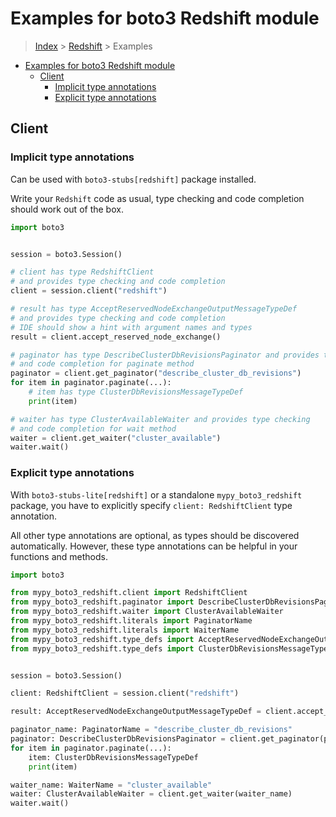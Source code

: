 <a id="examples-for-boto3-redshift-module"></a>

# Examples for boto3 Redshift module

> [Index](../README.md) > [Redshift](./README.md) > Examples

- [Examples for boto3 Redshift module](#examples-for-boto3-redshift-module)
  - [Client](#client)
    - [Implicit type annotations](#implicit-type-annotations)
    - [Explicit type annotations](#explicit-type-annotations)

<a id="client"></a>

## Client

<a id="implicit-type-annotations"></a>

### Implicit type annotations

Can be used with `boto3-stubs[redshift]` package installed.

Write your `Redshift` code as usual, type checking and code completion should
work out of the box.

```python
import boto3


session = boto3.Session()

# client has type RedshiftClient
# and provides type checking and code completion
client = session.client("redshift")

# result has type AcceptReservedNodeExchangeOutputMessageTypeDef
# and provides type checking and code completion
# IDE should show a hint with argument names and types
result = client.accept_reserved_node_exchange()

# paginator has type DescribeClusterDbRevisionsPaginator and provides type checking
# and code completion for paginate method
paginator = client.get_paginator("describe_cluster_db_revisions")
for item in paginator.paginate(...):
    # item has type ClusterDbRevisionsMessageTypeDef
    print(item)

# waiter has type ClusterAvailableWaiter and provides type checking
# and code completion for wait method
waiter = client.get_waiter("cluster_available")
waiter.wait()
```

<a id="explicit-type-annotations"></a>

### Explicit type annotations

With `boto3-stubs-lite[redshift]` or a standalone `mypy_boto3_redshift`
package, you have to explicitly specify `client: RedshiftClient` type
annotation.

All other type annotations are optional, as types should be discovered
automatically. However, these type annotations can be helpful in your functions
and methods.

```python
import boto3

from mypy_boto3_redshift.client import RedshiftClient
from mypy_boto3_redshift.paginator import DescribeClusterDbRevisionsPaginator
from mypy_boto3_redshift.waiter import ClusterAvailableWaiter
from mypy_boto3_redshift.literals import PaginatorName
from mypy_boto3_redshift.literals import WaiterName
from mypy_boto3_redshift.type_defs import AcceptReservedNodeExchangeOutputMessageTypeDef
from mypy_boto3_redshift.type_defs import ClusterDbRevisionsMessageTypeDef


session = boto3.Session()

client: RedshiftClient = session.client("redshift")

result: AcceptReservedNodeExchangeOutputMessageTypeDef = client.accept_reserved_node_exchange()

paginator_name: PaginatorName = "describe_cluster_db_revisions"
paginator: DescribeClusterDbRevisionsPaginator = client.get_paginator(paginator_name)
for item in paginator.paginate(...):
    item: ClusterDbRevisionsMessageTypeDef
    print(item)

waiter_name: WaiterName = "cluster_available"
waiter: ClusterAvailableWaiter = client.get_waiter(waiter_name)
waiter.wait()
```
